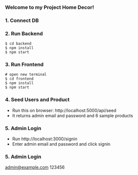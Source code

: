 ###  Welcome to my Project Home Decor!

### 1. Connect DB

### 2. Run Backend

```
$ cd backend
$ npm install
$ npm start
```

### 3. Run Frontend

```
# open new terminal
$ cd frontend
$ npm install
$ npm start
```

### 4. Seed Users and Product

- Run this on browser: http://localhost:5000/api/seed
- It returns admin email and password and 6 sample products

### 5. Admin Login

- Run http://localhost:3000/signin
- Enter admin email and password and click signin
### 5. Admin Login
admin@example.com
123456